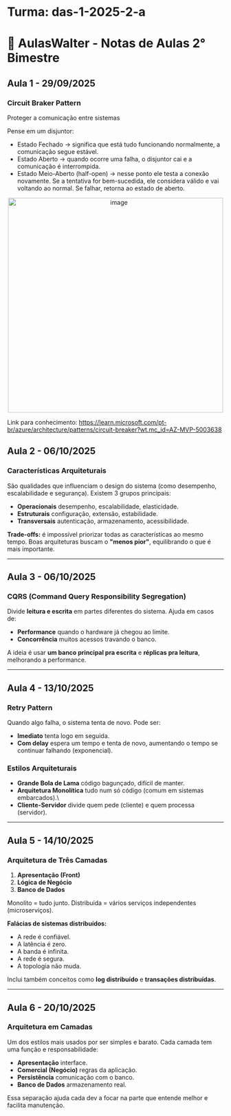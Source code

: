 # Turma: das-1-2025-2-a

# 📘 AulasWalter - Notas de Aulas  2° Bimestre


## Aula 1 - 29/09/2025

###  Circuit Braker Pattern
Proteger a comunicação entre sistemas

Pense em um disjuntor:
*  Estado Fechado -> significa que está tudo funcionando normalmente, a comunicação segue estável.
*  Estado Aberto -> quando ocorre uma falha, o disjuntor cai e a comunicação é interrompida.
*  Estado Meio-Aberto (half-open) -> nesse ponto ele testa a conexão novamente. Se a tentativa for bem-sucedida, ele considera válido e vai voltando ao normal. Se falhar, retorna ao estado de aberto.

<p align="center">
<img width="500" height="500" alt="image" src="https://github.com/user-attachments/assets/3bdfa4eb-6b7e-4029-8437-7c99ba382b8d" />
</p>

Link para conhecimento: https://learn.microsoft.com/pt-br/azure/architecture/patterns/circuit-breaker?wt.mc_id=AZ-MVP-5003638

## Aula 2 - 06/10/2025

### Características Arquiteturais

São qualidades que influenciam o design do sistema (como desempenho,
escalabilidade e segurança).
Existem 3 grupos principais:

-   **Operacionais**  desempenho, escalabilidade, elasticidade.
-   **Estruturais**  configuração, extensão, estabilidade.
-   **Transversais**  autenticação, armazenamento, acessibilidade.

 **Trade-offs:** é impossível priorizar todas as características ao
mesmo tempo. Boas arquiteturas buscam o **"menos pior"**, equilibrando o
que é mais importante.

------------------------------------------------------------------------

## Aula 3 - 06/10/2025

### CQRS (Command Query Responsibility Segregation)

Divide **leitura e escrita** em partes diferentes do sistema.
Ajuda em casos de:

-   **Performance**  quando o hardware já chegou ao limite.
-   **Concorrência**  muitos acessos travando o banco.

A ideia é usar **um banco principal pra escrita** e **réplicas pra
leitura**, melhorando a performance.

------------------------------------------------------------------------

## Aula 4 - 13/10/2025

### Retry Pattern

Quando algo falha, o sistema tenta de novo.
Pode ser:

-   **Imediato**  tenta logo em seguida.
-   **Com delay**  espera um tempo e tenta de novo, aumentando o tempo
    se continuar falhando (exponencial).

### Estilos Arquiteturais

-   **Grande Bola de Lama**  código bagunçado, difícil de manter.
-   **Arquitetura Monolítica**  tudo num só código (comum em sistemas
    embarcados).\
-   **Cliente-Servidor**  divide quem pede (cliente) e quem processa
    (servidor).

------------------------------------------------------------------------

## Aula 5 - 14/10/2025

### Arquitetura de Três Camadas

1.  **Apresentação (Front)**
2.  **Lógica de Negócio**
3.  **Banco de Dados**

 Monolito = tudo junto.
 Distribuída = vários serviços independentes (microserviços).

 **Falácias de sistemas distribuídos:**
- A rede é confiável.
- A latência é zero.
- A banda é infinita.
- A rede é segura.
- A topologia não muda.

Inclui também conceitos como **log distribuído** e **transações
distribuídas**.

------------------------------------------------------------------------

## Aula 6 - 20/10/2025

### Arquitetura em Camadas

Um dos estilos mais usados por ser simples e barato.
Cada camada tem uma função e responsabilidade:

-   **Apresentação**  interface.
-   **Comercial (Negócio)**  regras da aplicação.
-   **Persistência**  comunicação com o banco.
-   **Banco de Dados**  armazenamento real.

Essa separação ajuda cada dev a focar na parte que entende melhor e
facilita manutenção.
